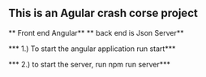## This is an Agular crash corse project
** Front end Angular**
** back end is Json Server**

*** 1.) To start the angular application run  start***

*** 2.) to start the server, run npm run server***
